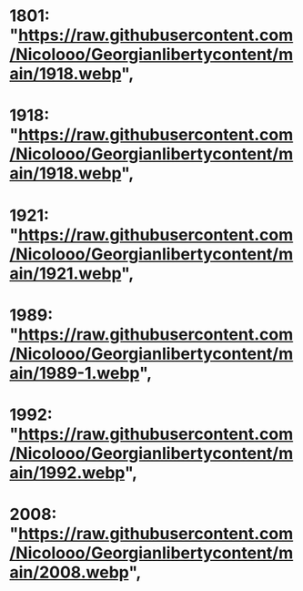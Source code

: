 # 1801: "https://raw.githubusercontent.com/Nicolooo/Georgianlibertycontent/main/1918.webp",
# 1918: "https://raw.githubusercontent.com/Nicolooo/Georgianlibertycontent/main/1918.webp",
# 1921: "https://raw.githubusercontent.com/Nicolooo/Georgianlibertycontent/main/1921.webp",
# 1989: "https://raw.githubusercontent.com/Nicolooo/Georgianlibertycontent/main/1989-1.webp",
# 1992: "https://raw.githubusercontent.com/Nicolooo/Georgianlibertycontent/main/1992.webp",
# 2008: "https://raw.githubusercontent.com/Nicolooo/Georgianlibertycontent/main/2008.webp",
